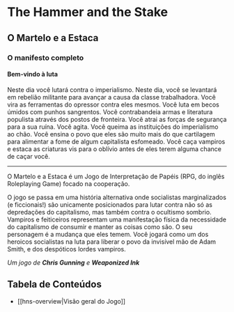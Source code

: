 # The Hammer and the Stake

## O Martelo e a Estaca

### O manifesto completo

#### Bem-vindo à luta

Neste dia você lutará contra o imperialismo. Neste dia, você se levantará em rebelião militante para avançar a causa da classe trabalhadora. Você vira as ferramentas do opressor contra eles mesmos. Você luta em becos úmidos com punhos sangrentos. Você contrabandeia armas e literatura populista através dos postos de fronteira. Você atrai as forças de segurança para a sua ruína. Você agita. Você queima as instituições do imperialismo ao chão. Você ensina o povo que eles são muito mais do que cartilagem para alimentar a fome de algum capitalista esfomeado. Você caça vampiros e estaca as criaturas vis para o oblívio antes de eles terem alguma chance de caçar você.

---

O Martelo e a Estaca é um Jogo de Interpretação de Papéis (RPG, do inglês Roleplaying Game) focado na cooperação.

O jogo se passa em uma história alternativa onde socialistas marginalizados (e ficcionais!) são unicamente posicionados para lutar contra não só as depredações do capitalismo, mas também contra o ocultismo sombrio. Vampiros e feiticeiros representam uma manifestação física da necessidade do capitalismo de consumir e manter as coisas como são. O seu personagem é a mudança que eles temem. Você jogará como um dos heroicos socialistas na luta para liberar o povo da invisível mão de Adam Smith, e dos despóticos lordes vampiros.

_Um jogo de **Chris Gunning** e **Weaponized Ink**_

## Tabela de Conteúdos

- [[hns-overview|Visão geral do Jogo]]